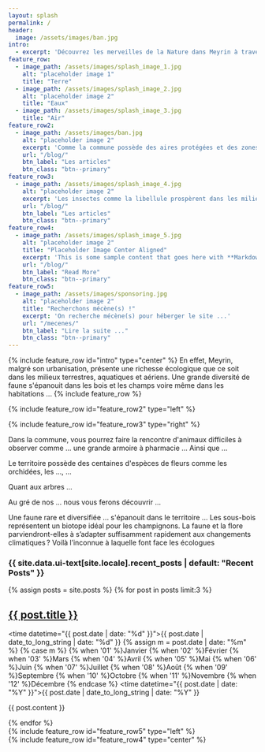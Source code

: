 ```yaml
---
layout: splash
permalink: /
header:
  image: /assets/images/ban.jpg
intro: 
  - excerpt: 'Découvrez les merveilles de la Nature dans Meyrin à travers sa faune et sa flore.'
feature_row:
  - image_path: /assets/images/splash_image_1.jpg
    alt: "placeholder image 1"
    title: "Terre"
  - image_path: /assets/images/splash_image_2.jpg
    alt: "placeholder image 2"
    title: "Eaux"
  - image_path: /assets/images/splash_image_3.jpg
    title: "Air"
feature_row2:
  - image_path: /assets/images/ban.jpg
    alt: "placeholder image 2"
    excerpt: 'Comme la commune possède des aires protégées et des zones humides, les animaux y vivent paisiblement, en sécurité et tout en liberté dans leur milieu naturel malgré la proximité des humains.'
    url: "/blog/"
    btn_label: "Les articles"
    btn_class: "btn--primary"
feature_row3:
  - image_path: /assets/images/splash_image_4.jpg
    alt: "placeholder image 2"
    excerpt: 'Les insectes comme la libellule prospèrent dans les milieux aquatiques.'
    url: "/blog/"
    btn_label: "Les articles"
    btn_class: "btn--primary"    
feature_row4:
  - image_path: /assets/images/splash_image_5.jpg
    alt: "placeholder image 2"
    title: "Placeholder Image Center Aligned"
    excerpt: 'This is some sample content that goes here with **Markdown** formatting. Centered with `type="center"`'
    url: "/blog/"
    btn_label: "Read More"
    btn_class: "btn--primary"
feature_row5:
  - image_path: /assets/images/sponsoring.jpg
    alt: "placeholder image 2"
    title: "Recherchons mécène(s) !"
    excerpt: 'On recherche mécène(s) pour héberger le site ...'
    url: "/mecenes/"
    btn_label: "Lire la suite ..."
    btn_class: "btn--primary"    
---
```

{% include feature_row id="intro" type="center" %}
En effet, Meyrin, malgré son urbanisation, présente une richesse écologique que ce soit dans les milieux terrestres, aquatiques et aériens. Une grande diversité de faune s'épanouit dans les bois et les champs voire même dans les habitations ...
{% include feature_row %}

{% include feature_row id="feature_row2" type="left" %}

{% include feature_row id="feature_row3" type="right" %}

Dans la commune, vous pourrez faire la rencontre d'animaux difficiles à observer comme ...
une grande armoire à pharmacie ...
Ainsi que ...


Le territoire possède des centaines d'espèces de fleurs comme les orchidées, les ..., ...

Quant aux arbres ...


Au gré de nos ... nous vous ferons découvrir ...

Une faune rare et diversifiée ... s'épanouit dans le territoire ...
Les sous-bois représentent un biotope idéal pour les champignons.
La faune et la flore parviendront-elles à s’adapter suffisamment rapidement aux changements climatiques ? Voilà l’inconnue à laquelle font face les écologues

<h3 class="archive__subtitle">{{ site.data.ui-text[site.locale].recent_posts | default: "Recent Posts" }}</h3>

{% assign posts = site.posts %}
{% for post in posts limit:3 %}
<article>
<h2>
      <a href="{{ post.url | relative_url  }}">{{ post.title }}</a>
</h2>

<time datetime="{{ post.date | date: "%d" }}">{{ post.date | date_to_long_string | date: "%d" }}</time>
{% assign m = post.date | date: "%m" %}
    {% case m %}
      {% when '01' %}Janvier
      {% when '02' %}Février
      {% when '03' %}Mars
      {% when '04' %}Avril
      {% when '05' %}Mai
      {% when '06' %}Juin
      {% when '07' %}Juillet
      {% when '08' %}Août
      {% when '09' %}Septembre
      {% when '10' %}Octobre
      {% when '11' %}Novembre
      {% when '12' %}Décembre
    {% endcase %}
<time datetime="{{ post.date | date: "%Y" }}">{{ post.date | date_to_long_string | date: "%Y" }}</time>

{{ post.content }}
</article>
{% endfor %}
<div class="jpc_img">
{% include feature_row id="feature_row5" type="left" %}
</div>
{% include feature_row id="feature_row4" type="center" %}